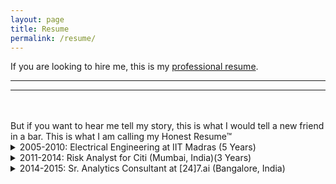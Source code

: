 ```yaml
---
layout: page
title: Resume
permalink: /resume/
---
```


If you are looking to hire me, this is my [professional resume](/assets/Anvesh.Kollu.Reddi.Gari.Resume.Apr20.pdf).

<hr class="rounded">
<hr class="rounded">
<br/>
<br/>
But if you want to hear me tell my story, this is what I would tell a new friend in a bar. This is what I am calling my Honest Resume™  



<details><summary>2005-2010: Electrical Engineering at IIT Madras (5 Years)</summary>
<br/>
<p>
Purely owing to my skill in arithmetic, I got into IIT Madras, (which is a prestigious engineering school in India), specifically the dual degree program in Electrical Engineering where you complete both Bachelors and Masters degrees in 5 years.

Once in, I realized that beating the competition and getting into an IIT was my only goal until that point and I hadn't really thought about why I even wanted to be an engineer. And the new-found freedom which college offers was too hard to resist. And so basically skimmed through my five years, not coming close to flunking and nowhere near excellence.
<br/>
</p>

</details>


<details><summary>2011-2014: Risk Analyst for Citi (Mumbai, India)(3 Years)</summary>
<br/>
<p>
I basically took the first job I could find out of college, working for CitiBank through a consulting firm (TCS). I started working for their Risk Analytics group as a the lone developer building and maintaining their internal Microsoft Sharepoint website, and make it work on Internet Explorer 6 (ancient even back then, but then banks are like that). I did my job and people were happy with it, but I really had no hope of making it as a developer

But the core function of the group, credit risk modeling, was something I was really drawn to during this time. Numbers and probability, it felt right up my alley. So, I read some books  on modeling and talked to people to somehow make the switch into the modeling team, but no avail. Banks are fairly rigid and it is hard to cut through teams.

So I started looking outside at companies hiring for modelers. I took at a <i>lot</i> of tried for me to land a job, but I ended up at a great place. Looking back, I should have probably left TCS earlier, but then the people were nice, the pay was good, I got married and time just flies by.

</p>

</details>



<details><summary>2014-2015: Sr. Analytics Consultant at [24]7.ai (Bangalore, India)</summary>
<br/>
<p>
Working at [24]7, a customer service company with a heavy emphasis on data science, was a huge leap into the fast lane of tech from the rather static world of banking. The data science group was about 50 strong and had incredible folks up and down the chain (many of whom went on to become influential figures in the Analytics/AI space later on). I was fortunate to be mentored by Mathangi who still remains my biggest professional infleunce.

I worked mainly in building text-based Machine Learning models that classified customer service chats at scale. It was a joy to deploy these models as soon as they are built, watch their performance in real-time and go right back to tweaking them. We did build some fairly cutting edge NLP pipelines and even applied for patents (this is pre-word2vec era and has aged badly, I must say).

While I was having a gala time at work, other stuff was happening on my personal front and grudingly my wife and me
</p>

</details>
